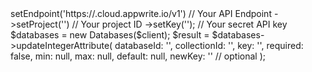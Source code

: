 <?php

use Appwrite\Client;
use Appwrite\Services\Databases;

$client = (new Client())
    ->setEndpoint('https://<REGION>.cloud.appwrite.io/v1') // Your API Endpoint
    ->setProject('<YOUR_PROJECT_ID>') // Your project ID
    ->setKey('<YOUR_API_KEY>'); // Your secret API key

$databases = new Databases($client);

$result = $databases->updateIntegerAttribute(
    databaseId: '<DATABASE_ID>',
    collectionId: '<COLLECTION_ID>',
    key: '',
    required: false,
    min: null,
    max: null,
    default: null,
    newKey: '' // optional
);